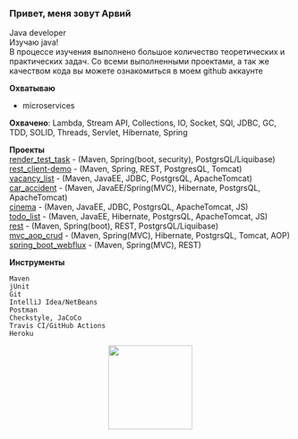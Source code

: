 ### Привет, меня зовут Арвий 
Java developer<br> 
Изучаю java!<br> 
В процессе изучения выполнено большое количество теоретических и практических задач.
Со всеми выполненными проектами, а так же качеством кода вы можете ознакомиться в моем github аккаунте

**Охватываю**
* microservices

**Охвачено**: 
Lambda, Stream API, Collections, IO, Socket, SQl, JDBC, GC, TDD, SOLID, Threads, Servlet, Hibernate, Spring

**Проекты**
<br>[render_test_task](https://github.com/ArvikVan/farmrender) - (Maven, Spring(boot, security), PostgrsQL/Liquibase)
<br>[rest_client-demo](https://github.com/ArvikVan/restex) - (Maven, Spring, REST, PostgresQL, Tomcat)
<br>[vacancy_list](https://github.com/ArvikVan/job4j_dreamjob) - (Maven, JavaEE, JDBC, PostgrsQL, ApacheTomcat)
<br>[car_accident](https://github.com/ArvikVan/job4j_car_accident) - (Maven, JavaEE/Spring(MVC), Hibernate, PostgrsQL, ApacheTomcat)
<br>[cinema](https://github.com/ArvikVan/job4j_cinema) - (Maven, JavaEE, JDBC, PostgrsQL, ApacheTomcat, JS)
<br>[todo_list](https://github.com/ArvikVan/job4j_todo) - (Maven, JavaEE, Hibernate, PostgrsQL, ApacheTomcat, JS)
<br>[rest](https://github.com/ArvikVan/job4j_auth) - (Maven, Spring(boot), REST, PostgrsQL/Liquibase)
<br>[mvc_aop_crud](https://github.com/ArvikVan/mvchibernateaop) - (Maven, Spring(MVC), Hibernate, PostgrsQL, Tomcat, AOP)
<br>[spring_boot_webflux](https://github.com/ArvikVan/weather_reactive) - (Maven, Spring(MVC), REST)

**Инструменты**

    Maven
    jUnit
    Git
    IntelliJ Idea/NetBeans
    Postman
    Сheckstyle, JaCoCo
    Travis CI/GitHub Actions
    Heroku

<p align='center'>
   <a href="https://github-readme-stats.vercel.app/api?username=ArvikVan&show_icons=true&count_private=true">
<img height=150 src="https://github-readme-stats.vercel.app/api?username=ArvikVan&show_icons=true&count_private=true"/></a>

</p>
    